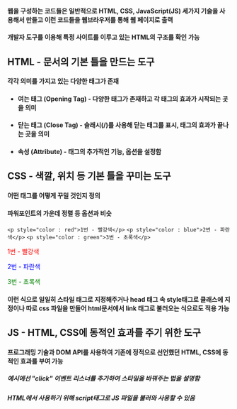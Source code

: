 #### 웹을 구성하는 코드들은 일반적으로 HTML, CSS, JavaScript(JS) 세가지 기술을 사용해서 만들고 이런 코드들을 웹브라우저를 통해 웹 페이지로 출력

#### 개발자 도구를 이용해 특정 사이트를 이루고 있는 HTML의 구조를 확인 가능

## HTML - 문서의 기본 틀을 만드는 도구
#### 각각 의미를 가지고 있는 다양한 태그가 존재
- #### 여는 태그 (Opening Tag) - 다양한 태그가 존재하고 각 태그의 효과가 시작되는 곳을 의미
- #### 닫는 태그 (Close Tag) - 슬래시(/)를 사용해 닫는 태그를 표시, 태그의 효과가 끝나는 곳을 의미
- #### 속성 (Attribute) - 태그의 추가적인 기능, 옵션을 설정함

## CSS - 색깔, 위치 등 기본 틀을 꾸미는 도구
#### 어떤 태그를 어떻게 꾸밀 것인지 정의
#### 파워포인트의 가운데 정렬 등 옵션과 비슷
`<p style="color : red">1번 - 빨강색</p>`
`<p style="color : blue">2번 - 파란색</p>`
`<p style="color : green">3번 - 초록색</p>`
<body>
<p style="color : red">1번 - 빨강색</p>
<p style="color : blue">2번 - 파란색</p>
<p style="color : green">3번 - 초록색</p>
</body>

#### 이런 식으로 일일히 스타일 태그로 지정해주거나 head 태그 속 style태그로 클래스에 지정이나 따로 css 파일을 만들어 html문서에서 link 태그로 불러오는 식으로도 적용 가능


## JS - HTML, CSS에 동적인 효과를 주기 위한 도구
#### 프로그래밍 기술과 DOM API를 사용하여 기존에 정적으로 선언했던 HTML, CSS에 동적인 효과를 부여 가능
##### 예시에선 "click" 이벤트 리스너를 추가하여 스타일을 바꿔주는 법을 설명함
##### HTML에서 사용하기 위해 script태그로 JS 파일을 불러와 사용할 수 있음